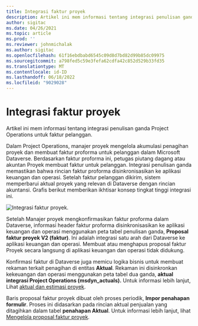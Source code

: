 ```yaml
---
title: Integrasi faktur proyek
description: Artikel ini mem informasi tentang integrasi penulisan ganda Project Operations untuk faktur pelanggan.
author: sigitac
ms.date: 04/26/2021
ms.topic: article
ms.prod: ''
ms.reviewer: johnmichalak
ms.author: sigitac
ms.openlocfilehash: 61f16ebdbabd6545c09d8d7bd82d99b85dc09975
ms.sourcegitcommit: a798fed5c59e3fefa62cdfa42c852d529b33fd35
ms.translationtype: MT
ms.contentlocale: id-ID
ms.lasthandoff: 06/18/2022
ms.locfileid: "9029028"
---
```

# <a name="project-invoice-integration"></a>Integrasi faktur proyek

Artikel ini mem informasi tentang integrasi penulisan ganda Project Operations untuk faktur pelanggan.

Dalam Project Operations, manajer proyek mengelola akumulasi penagihan proyek dan membuat faktur proforma untuk pelanggan dalam Microsoft Dataverse. Berdasarkan faktur proforma ini, petugas piutang dagang atau akuntan Proyek membuat faktur untuk pelanggan. Integrasi penulisan ganda memastikan bahwa rincian faktur proforma disinkronisasikan ke aplikasi keuangan dan operasi. Setelah faktur pelanggan dikirim, sistem memperbarui aktual proyek yang relevan di Dataverse dengan rincian akuntansi. Grafis berikut memberikan ikhtisar konsep tingkat tinggi integrasi ini.

   ![Integrasi faktur proyek.](./media/DW5Invoicing.png)

Setelah Manajer proyek mengkonfirmasikan faktur proforma dalam Dataverse, informasi header faktur proforma disinkronisasikan ke aplikasi keuangan dan operasi menggunakan peta tabel penulisan ganda, **Proposal faktur proyek V2 (faktur)**. Ini adalah integrasi satu arah dari Dataverse ke aplikasi keuangan dan operasi. Membuat atau menghapus proposal faktur Proyek secara langsung di aplikasi keuangan dan operasi tidak didukung.

Konfirmasi faktur di Dataverse juga memicu logika bisnis untuk membuat rekaman terkait penagihan di entitas **Aktual**. Rekaman ini disinkronkan kekeuangan dan operasi menggunakan peta tabel dua ganda, **aktual integrasi Project Operations (msdyn\_actuals).** Untuk informasi lebih lanjut, Lihat [aktual dan estimasi proyek](resource-dual-write-estimates-actuals.md). 

Baris proposal faktur proyek dibuat oleh proses periodik, **Impor penahapan formulir**. Proses ini didasarkan pada rincian aktual penjualan yang ditagihkan dalam tabel **penahapan Aktual**. Untuk informasi lebih lanjut, lihat [Mengelola proposal faktur proyek](../invoicing/format-update-project-invoice-proposals.md#create-project-invoice-proposals). 
